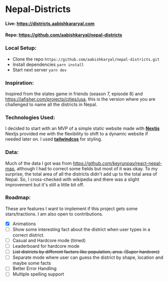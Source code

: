 # Nepal-Districts

#### Live: <https://districts.aabishkararyal.com>

#### Repo: <https://github.com/aabishkaryal/nepal-districts>

### Local Setup:

- Clone the repo
  `https://github.com/aabishkaryal/nepal-districts.git`
- Install dependencies
  `yarn install`
- Start next server
  `yarn dev`

### Inspiration:

Inspired from the states game in friends (season 7, episode 8) and <https://iafisher.com/projects/cities/usa>, this is the version where you are challenged to name all the districts in Nepal.

### Technologies Used:

I decided to start with an MVP of a simple static website made with **[Nextjs](https://nextjs.org)** Nextjs provided me with the flexibility to shift to a dynamic website if needed later on. I used **[tailwindcss](https://tailwindcss.com)** for styling.

### Data:

Much of the data I got was from <https://github.com/keyrunpay/react-nepal-map>, although I had to correct some fields but most of it was okay. To my surprise, the total area of all the districts didn't add up to the total area of Nepal. So, I cross-checked with wikipedia and there was a slight improvement but it's still a little bit off.

### Roadmap:

These are features I want to implement if this project gets some stars/tractions. I am also open to contributions.

- [x] Animations
- [ ] Show some interesting fact about the district when user types in a correct district.
- [ ] Casual and Hardcore mode (timed)
- [ ] Leaderboard for hardcore mode
- [ ] ~~List districts by different factors like population, area. (Super hardcore)~~
- [ ] Separate mode where user can guess the district by shape, location and maybe some facts
- [ ] Better Error Handling
- [ ] Multiple spelling support
